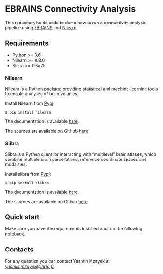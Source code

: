 # EBRAINS Connectivity Analysis

This repository holds code to demo how to run a connectivity analysis pipeline using [EBRAINS](https://ebrains.eu/) and [Nilearn](http://nilearn.github.io/index.html).

## Requirements

- Python >= 3.6
- Nilearn >= 0.8.0
- Siibra >= 0.3a25

### Nilearn

Nilearn is a Python package providing statistical and machine-learning tools to enable analyses of brain volumes.

Install Nilearn from [Pypi](https://pypi.org/project/nilearn):

```
$ pip install nilearn
```

The documentation is available [here](https://nilearn.github.io/stable/index.html).

The sources are available on GitHub [here](https://github.com/nilearn/nilearn).

### Siibra

Siibra is a Python client for interacting with “multilevel” brain atlases, which combine multiple brain parcellations, reference coordinate spaces and modalities. 

Install siibra from [Pypi](https://pypi.org/project/siibra/):

```
$ pip install siibra
```

The documentation is available [here](https://siibra-python.readthedocs.io/en/latest/?badge=latest).

The sources are available on Github [here](https://github.com/FZJ-INM1-BDA/siibra-python).

## Quick start

Make sure you have the requirements installed and run the following [notebook](https://github.com/ymzayek/EBRAINS-Connectivity-Analysis/blob/main/Notebooks/connectivity-analysis-pipeline.ipynb).

## Contacts

For any question you can contact Yasmin Mzayek at *yasmin.mzayek@inria.fr*.
